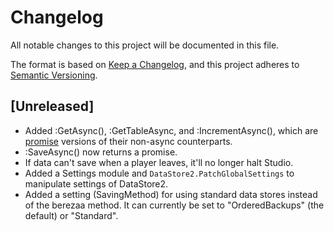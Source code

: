 # Changelog
All notable changes to this project will be documented in this file.

The format is based on [Keep a Changelog](https://keepachangelog.com/en/1.0.0/),
and this project adheres to [Semantic Versioning](https://semver.org/spec/v2.0.0.html).

## [Unreleased]
- Added :GetAsync(), :GetTableAsync, and :IncrementAsync(), which are [promise](https://github.com/evaera/roblox-lua-promise) versions of their non-async counterparts.
- :SaveAsync() now returns a promise.
- If data can't save when a player leaves, it'll no longer halt Studio.
- Added a Settings module and `DataStore2.PatchGlobalSettings` to manipulate settings of DataStore2.
- Added a setting (SavingMethod) for using standard data stores instead of the berezaa method. It can currently be set to "OrderedBackups" (the default) or "Standard".